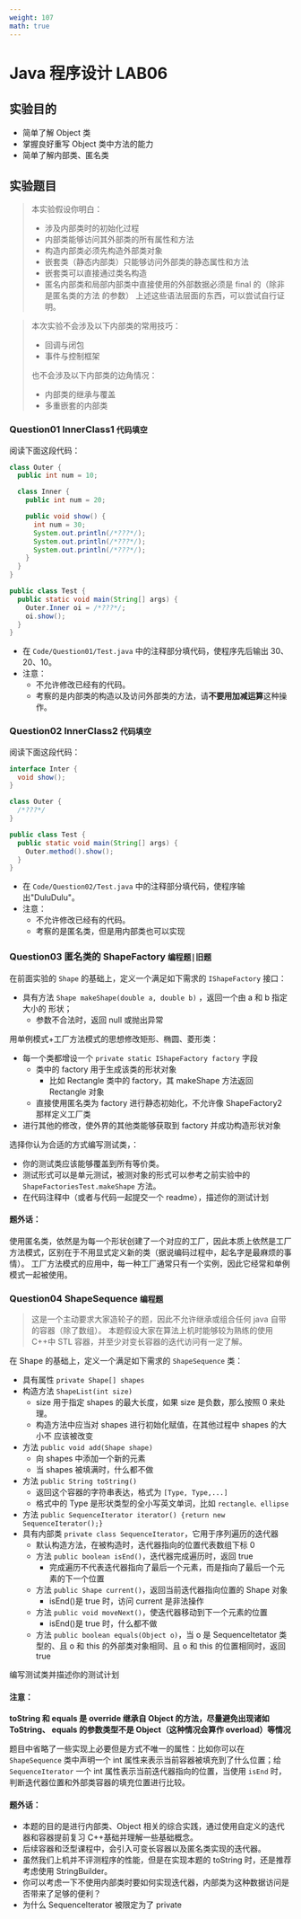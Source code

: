 ```yaml
---
weight: 107
math: true
---
```


# Java 程序设计 LAB06

## 实验目的

- 简单了解 Object 类
- 掌握良好重写 Object 类中方法的能力
- 简单了解内部类、匿名类

## 实验题目

> 本实验假设你明白：
>
> - 涉及内部类时的初始化过程
> - 内部类能够访问其外部类的所有属性和方法
> - 构造内部类必须先构造外部类对象
> - 嵌套类（静态内部类）只能够访问外部类的静态属性和方法
> - 嵌套类可以直接通过类名构造
> - 匿名内部类和局部内部类中直接使用的外部数据必须是 final 的（除非是匿名类的方法 的参数）
>   上述这些语法层面的东西，可以尝试自行证明。

> 本次实验不会涉及以下内部类的常用技巧：
>
> - 回调与闭包
> - 事件与控制框架
>
> 也不会涉及以下内部类的边角情况：
>
> - 内部类的继承与覆盖
> - 多重嵌套的内部类

### Question01 InnerClass1 `代码填空`

阅读下面这段代码：

```java
class Outer {
  public int num = 10;

  class Inner {
	public int num = 20;

	public void show() {
	  int num = 30;
	  System.out.println(/*???*/);
	  System.out.println(/*???*/);
	  System.out.println(/*???*/);
	}
  }
}

public class Test {
  public static void main(String[] args) {
	Outer.Inner oi = /*???*/;
	oi.show();
  }
}
```

- 在 `Code/Question01/Test.java` 中的注释部分填代码，使程序先后输出 30、20、10。
- 注意：
  - 不允许修改已经有的代码。
  - 考察的是内部类的构造以及访问外部类的方法，请**不要用加减运算**这种操作。

### Question02 InnerClass2 `代码填空`

阅读下面这段代码：

```java
interface Inter {
  void show();
}

class Outer {
  /*???*/
}

public class Test {
  public static void main(String[] args) {
	Outer.method().show();
  }
}
```

- 在 `Code/Question02/Test.java` 中的注释部分填代码，使程序输出"DuluDulu"。
- 注意：
  - 不允许修改已经有的代码。
  - 考察的是匿名类，但是用内部类也可以实现

### Question03 匿名类的 ShapeFactory `编程题|旧题`

在前面实验的 `Shape` 的基础上，定义一个满足如下需求的 `IShapeFactory` 接口：

- 具有方法 `Shape makeShape(double a, double b)` ，返回一个由 a 和 b 指定大小的 形状；
  - 参数不合法时，返回 null 或抛出异常

用单例模式+工厂方法模式的思想修改矩形、椭圆、菱形类：

- 每一个类都增设一个 `private static IShapeFactory factory` 字段
  - 类中的 factory 用于生成该类的形状对象
    - 比如 Rectangle 类中的 factory，其 makeShape 方法返回 Rectangle 对象
  - 直接使用匿名类为 factory 进行静态初始化，不允许像 ShapeFactory2 那样定义工厂类
- 进行其他的修改，使外界的其他类能够获取到 factory 并成功构造形状对象

选择你认为合适的方式编写测试类，：

- 你的测试类应该能够覆盖到所有等价类。
- 测试形式可以是单元测试，被测对象的形式可以参考之前实验中的 `ShapeFactoriesTest.makeShape` 方法。
- 在代码注释中（或者与代码一起提交一个 readme），描述你的测试计划

#### 题外话：

使用匿名类，依然是为每一个形状创建了一个对应的工厂，因此本质上依然是工厂方法模式，区别在于不用显式定义新的类（据说编码过程中，起名字是最麻烦的事情）。
工厂方法模式的应用中，每一种工厂通常只有一个实例，因此它经常和单例模式一起被使用。

### Question04 ShapeSequence `编程题`

> 这是一个主动要求大家造轮子的题，因此不允许继承或组合任何 java 自带的容器（除了数组）。
> 本题假设大家在算法上机时能够较为熟练的使用 C++中 STL 容器，并至少对变长容器的迭代访问有一定了解。

在 Shape 的基础上，定义一个满足如下需求的 `ShapeSequence` 类：

- 具有属性 `private Shape[] shapes`
- 构造方法 `ShapeList(int size)`
  - size 用于指定 shapes 的最大长度，如果 size 是负数，那么按照 0 来处理。
  - 构造方法中应当对 shapes 进行初始化赋值，在其他过程中 shapes 的大小不
    应该被改变
- 方法 `public void add(Shape shape)`
  - 向 shapes 中添加一个新的元素
  - 当 shapes 被填满时，什么都不做
- 方法 `public String toString()`
  - 返回这个容器的字符串表达，格式为 `[Type, Type,...]`
  - 格式中的 Type 是形状类型的全小写英文单词，比如 `rectangle、ellipse`
- 方法 `public SequenceIterator iterator() {return new SequenceIterator();}`
- 具有内部类 `private class SequenceIterator`，它用于序列遍历的迭代器
  - 默认构造方法，在被构造时，迭代器指向的位置代表数组下标 0
  - 方法 `public boolean isEnd()`，迭代器完成遍历时，返回 true
    - 完成遍历不代表迭代器指向了最后一个元素，而是指向了最后一个元素的下一个位置
  - 方法 `public Shape current()`，返回当前迭代器指向位置的 Shape 对象
    - isEnd()是 true 时，访问 current 是非法操作
  - 方法 `public void moveNext()`，使迭代器移动到下一个元素的位置
    - isEnd()是 true 时，什么都不做
  - 方法 `public boolean equals(Object o)`，当 o 是 SequenceItetator 类型的、且
    o 和 this 的外部类对象相同、且 o 和 this 的位置相同时，返回 true

编写测试类并描述你的测试计划

#### 注意：

**toString 和 equals 是 override 继承自 Object 的方法，尽量避免出现诸如 ToString、 equals 的参数类型不是 Object（这种情况会算作 overload）等情况**

题目中省略了一些实现上必要但是方式不唯一的属性：比如你可以在 `ShapeSequence` 类中声明一个 int 属性来表示当前容器被填充到了什么位置；给 `SequenceIterator` 一个 int 属性表示当前迭代器指向的位置，当使用 `isEnd` 时，判断迭代器位置和外部类容器的填充位置进行比较。

#### 题外话：

- 本题的目的是进行内部类、Object 相关的综合实践，通过使用自定义的迭代器和容器提前复习 C++基础并理解一些基础概念。
- 后续容器和泛型课程中，会引入可变长容器以及匿名类实现的迭代器。
- 虽然我们上机并不评测程序的性能，但是在实现本题的 toString 时，还是推荐考虑使用 StringBuilder。
- 你可以考虑一下不使用内部类时要如何实现迭代器，内部类为这种数据访问是否带来了足够的便利？
- 为什么 SequenceIterator 被限定为了 private
